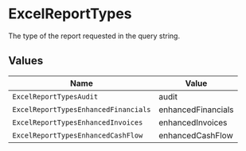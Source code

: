 # ExcelReportTypes

The type of the report requested in the query string.


## Values

| Name                                 | Value                                |
| ------------------------------------ | ------------------------------------ |
| `ExcelReportTypesAudit`              | audit                                |
| `ExcelReportTypesEnhancedFinancials` | enhancedFinancials                   |
| `ExcelReportTypesEnhancedInvoices`   | enhancedInvoices                     |
| `ExcelReportTypesEnhancedCashFlow`   | enhancedCashFlow                     |